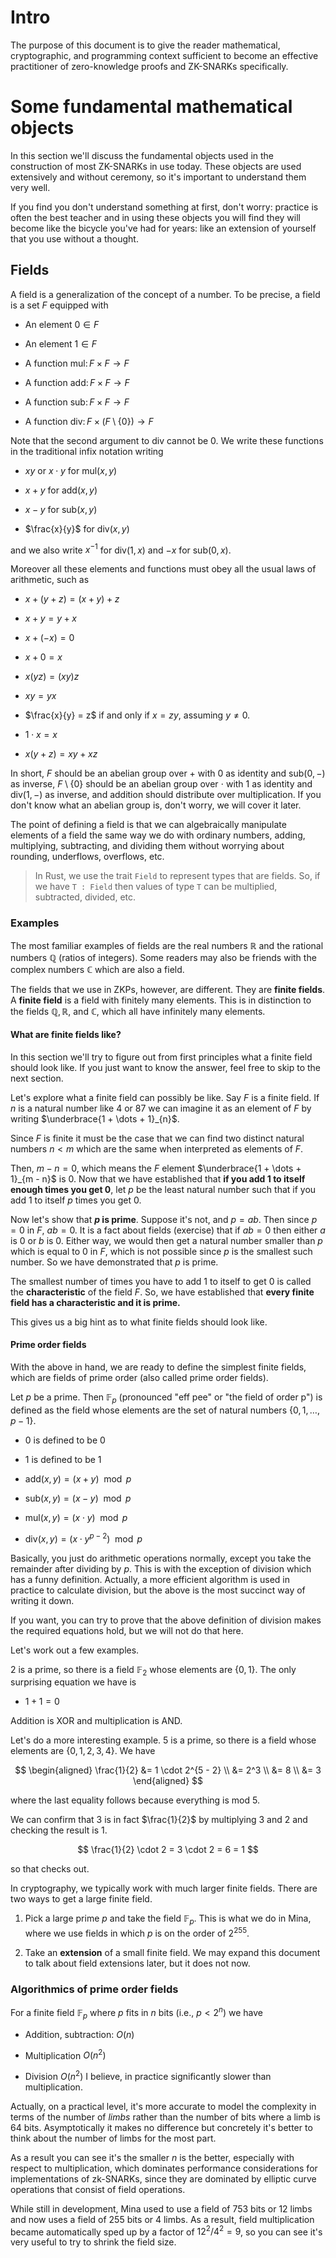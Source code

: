 # Intro

The purpose of this document is to give the reader mathematical, cryptographic, and programming context sufficient to become an effective practitioner of zero-knowledge proofs and ZK-SNARKs specifically.

# Some fundamental mathematical objects

In this section we'll discuss the fundamental objects used in the construction of most ZK-SNARKs in use today. These objects are used extensively and without ceremony, so it's important to understand them very well.

If you find you don't understand something at first, don't worry: practice is often the best teacher and in using these objects you will find they will become like the bicycle you've had for years: like an extension of yourself that you use without a thought.

## Fields

A field is a generalization of the concept of a number. To be precise, a field is a set $F$ equipped with

- An element $0 \in F$

- An element $1 \in F$

- A function $\mathsf{mul} \colon F \times F \to F$

- A function $\mathsf{add} \colon F \times F \to F$

- A function $\mathsf{sub} \colon F \times F \to F$

- A function $\mathsf{div} \colon F \times (F \setminus \{ 0 \}) \to F$

Note that the second argument to $\mathsf{div}$ cannot be $0$. We write these functions in the traditional infix notation writing

- $xy$ or $x \cdot y$ for $\mathsf{mul}(x, y)$

- $x + y$ for $\mathsf{add}(x, y)$

- $x - y$ for $\mathsf{sub}(x, y)$

- $\frac{x}{y}$ for $\mathsf{div}(x, y)$

and we also write $x^{-1}$ for $\mathsf{div}(1, x)$ and $-x$ for $\mathsf{sub}(0, x)$.

Moreover all these elements and functions must obey all the usual laws of arithmetic, such as

- $x + (y + z) = (x + y) + z$

- $x + y = y + x$

- $x + (- x) = 0$

- $x + 0 = x$

- $x (yz) = (x y)z$

- $x y = y x$

- $\frac{x}{y} = z$ if and only if $x = z y$, assuming $y \neq 0$.

- $1 \cdot x = x$

- $x (y + z) = xy + xz$

In short, $F$ should be an abelian group over $+$ with $0$ as identity and $\mathsf{sub}(0, -)$ as inverse, $F \setminus \{0 \}$ should be an abelian group over $\cdot$ with $1$ as identity and $\mathsf{div}(1, -)$ as inverse, and addition should distribute over multiplication. If you don't know what an abelian group is, don't worry, we will cover it later.

The point of defining a field is that we can algebraically manipulate elements of a field the same way we do with ordinary numbers, adding, multiplying, subtracting, and dividing them without worrying about rounding, underflows, overflows, etc.

> In Rust, we use the trait `Field` to represent types that are fields. So, if we have `T : Field` then values of type `T` can be multiplied, subtracted, divided, etc.

### Examples

The most familiar examples of fields are the real numbers $\mathbb{R}$ and the rational numbers $\mathbb{Q}$ (ratios of integers). Some readers may also be friends with the complex numbers $\mathbb{C}$ which are also a field.

The fields that we use in ZKPs, however, are different. They are **finite fields**. A **finite field** is a field with finitely many elements. This is in distinction to the fields $\mathbb{Q}, \mathbb{R}$, and $\mathbb{C}$, which all have infinitely many elements.

#### What are finite fields like?

In this section we'll try to figure out from first principles what a finite field should look like. If you just want to know the answer, feel free to skip to the next section.

Let's explore what a finite field can possibly be like. Say $F$ is a finite field. If $n$ is a natural number like $4$ or $87$ we can imagine it as an element of $F$ by writing $\underbrace{1 + \dots + 1}_{n}$.

Since $F$ is finite it must be the case that we can find two distinct natural numbers $n < m$ which are the same when interpreted as elements of $F$.

Then, $m - n = 0$, which means the $F$ element $\underbrace{1 + \dots + 1}_{m - n}$ is $0$. Now that we have established that **if you add $1$ to itself enough times you get $0$**, let $p$ be the least natural number such that if you add $1$ to itself $p$ times you get $0$.

Now let's show that **$p$ is prime**. Suppose it's not, and $p = a b$. Then since $p = 0$ in $F$, $ab = 0$. It is a fact about fields (exercise) that if $a b = 0$ then either $a$ is 0 or $b$ is 0. Either way, we would then get a natural number smaller than $p$ which is equal to $0$ in $F$, which is not possible since $p$ is the smallest such number. So we have demonstrated that $p$ is prime.

The smallest number of times you have to add $1$ to itself to get 0 is called the **characteristic** of the field $F$. So, we have established that **every finite field has a characteristic and it is prime.**

This gives us a big hint as to what finite fields should look like.

#### Prime order fields

With the above in hand, we are ready to define the simplest finite fields, which are fields of prime order (also called prime order fields).

Let $p$ be a prime. Then $\mathbb{F}_p$ (pronounced "eff pee" or "the field of order p") is defined as the field whose elements are the set of natural numbers $\{ 0, 1, \dots, p - 1\}$.

- $0$ is defined to be $0$

- $1$ is defined to be $1$

- $\mathsf{add}(x, y) = (x + y) \mod p$

- $\mathsf{sub}(x, y) = (x - y) \mod p$

- $\mathsf{mul}(x, y) = (x \cdot y) \mod p$

- $\mathsf{div}(x, y) = (x \cdot y^{p - 2}) \mod p$

Basically, you just do arithmetic operations normally, except you take the remainder after dividing by $p$. This is with the exception of division which has a funny definition. Actually, a more efficient algorithm is used in practice to calculate division, but the above is the most succinct way of writing it down.

If you want, you can try to prove that the above definition of division makes the required equations hold, but we will not do that here.

Let's work out a few examples.

2 is a prime, so there is a field $\mathbb{F}_2$ whose elements are $\{ 0, 1 \}$. The only surprising equation we have is

- $1 + 1 = 0$

Addition is XOR and multiplication is AND.

Let's do a more interesting example. 5 is a prime, so there is a field whose elements are $\{0,1,2,3,4\}$. We have

$$
\begin{aligned}
\frac{1}{2} &= 1 \cdot 2^{5 - 2} \\
&= 2^3 \\
&= 8 \\
&= 3
\end{aligned}
$$

where the last equality follows because everything is mod 5.

We can confirm that 3 is in fact $\frac{1}{2}$ by multiplying 3 and 2 and checking the result is 1.

$$
\frac{1}{2} \cdot 2 = 3 \cdot 2 = 6 = 1
$$

so that checks out.

In cryptography, we typically work with much larger finite fields. There are two ways to get a large finite field.

1. Pick a large prime $p$ and take the field $\mathbb{F}_p$. This is what we do in Mina, where we use fields in which $p$ is on the order of $2^{255}$.

2. Take an **extension** of a small finite field. We may expand this document to talk about field extensions later, but it does not now.

### Algorithmics of prime order fields

For a finite field $\mathbb{F}_p$ where $p$ fits in $n$ bits (i.e., $p < 2^n$) we have

- Addition, subtraction: $O(n)$

- Multiplication $O(n^2)$

- Division $O(n^2)$ I believe, in practice significantly slower than multiplication.

Actually, on a practical level, it's more accurate to model the complexity in terms of the number of *limbs* rather than the number of bits where a limb is 64 bits. Asymptotically it makes no difference but concretely it's better to think about the number of limbs for the most part.

As a result you can see it's the smaller $n$ is the better, especially with respect to multiplication, which dominates performance considerations for implementations of zk-SNARKs, since they are dominated by elliptic curve operations that consist of field operations.

While still in development, Mina used to use a field of 753 bits or 12 limbs and now uses a field of 255 bits or 4 limbs. As a result, field multiplication became automatically sped up by a factor of $12^2 / 4^2 = 9$, so you can see it's very useful to try to shrink the field size.
